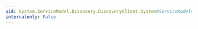 ```yaml
---
uid: System.ServiceModel.Discovery.DiscoveryClient.System#ServiceModel#ICommunicationObject#Close(System.TimeSpan)
internalonly: False
---
```

